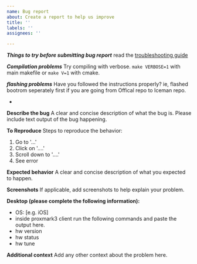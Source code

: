 ```yaml
---
name: Bug report
about: Create a report to help us improve
title: ''
labels: ''
assignees: ''

---
```


***Things to try before submitting bug report***
read the [troubleshooting guide](https://github.com/RfidResearchGroup/proxmark3/blob/master/doc/md/Installation_Instructions/Troubleshooting.md)

***Compilation problems***
Try compiling with verbose.  `make VERBOSE=1` with main makefile or `make V=1` with cmake.

***flashing problems***
Have you followed the instructions properly?  ie,  flashed bootrom seperately first if you are going from Offical repo to Iceman repo.


-

**Describe the bug**
A clear and concise description of what the bug is.
Please include text output of the bug happening.

**To Reproduce**
Steps to reproduce the behavior:
1. Go to '...'
2. Click on '....'
3. Scroll down to '....'
4. See error

**Expected behavior**
A clear and concise description of what you expected to happen.

**Screenshots**
If applicable, add screenshots to help explain your problem.

**Desktop (please complete the following information):**
 - OS: [e.g. iOS]
 - inside proxmark3 client run the following commands and paste the output here.
 - hw version
 - hw status
 - hw tune

**Additional context**
Add any other context about the problem here.
